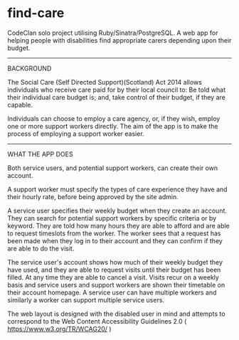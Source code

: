 # find-care
CodeClan solo project utilising Ruby/Sinatra/PostgreSQL. A web app for helping people with disabilities find appropriate carers depending upon their budget. 

-------------------------------------------------------------------------------------------------------------------------

BACKGROUND

The Social Care (Self Directed Support)(Scotland) Act 2014 allows individuals who receive care paid for by their local council
to: Be told what their individual care budget is; and, take control of their budget, if they are capable. 

Individuals can choose to employ a care agency, or, if they wish, employ one or more support workers directly. The aim of the app is to make the process of employing a support worker easier.

------------------------------------------------------------------------------------------------------------------------

WHAT THE APP DOES

Both service users, and potential support workers, can create their own account. 

A support worker must specify the types of care experience they have and their hourly rate, before being approved by the site admin.

A service user specifies their weekly budget when they create an account. They can search for potential support workers by specific criteria or by keyword. They are told how many hours they are able to afford and are able to request timeslots from the worker. The worker sees that a request has been made when they log in to their account and they can confirm if they are able to do the visit. 

The service user's account shows how much of their weekly budget they have used, and they are able to request visits until their budget has been filled. At any time they are able to cancel a visit. Visits recur on a weekly basis and service users and support workers are shown their timetable on their account homepage. A service user can have multiple workers and similarly a worker can support multiple service users.

The web layout is designed with the disabled user in mind and attempts to correspond to the Web Content Accessibility Guidelines 2.0 ( https://www.w3.org/TR/WCAG20/ )
